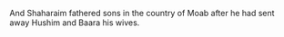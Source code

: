 And Shaharaim fathered sons in the country of Moab after he had sent away Hushim and Baara his wives.
